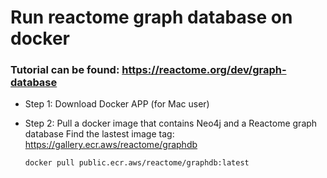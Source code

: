 # Run reactome graph database on docker
### Tutorial can be found: https://reactome.org/dev/graph-database
- Step 1: Download Docker APP (for Mac user)

- Step 2: Pull a docker image that contains Neo4j and a Reactome graph database
  Find the lastest image tag: https://gallery.ecr.aws/reactome/graphdb
  ```bash
  docker pull public.ecr.aws/reactome/graphdb:latest
  ```
